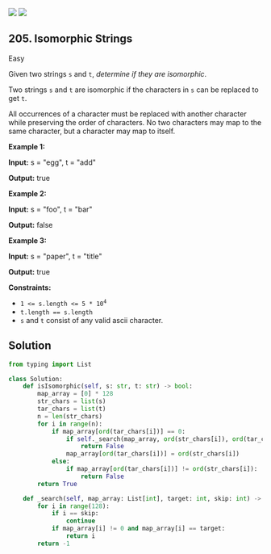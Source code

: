 [![](https://img.shields.io/github/stars/LeetCode-Top-Interview-150/LeetCode-Top-Interview-150?label=Stars&style=flat-square)](https://github.com/LeetCode-Top-Interview-150/LeetCode-Top-Interview-150)
[![](https://img.shields.io/github/forks/LeetCode-Top-Interview-150/LeetCode-Top-Interview-150?label=Fork%20me%20on%20GitHub%20&style=flat-square)](https://github.com/LeetCode-Top-Interview-150/LeetCode-Top-Interview-150/fork)

## 205\. Isomorphic Strings

Easy

Given two strings `s` and `t`, _determine if they are isomorphic_.

Two strings `s` and `t` are isomorphic if the characters in `s` can be replaced to get `t`.

All occurrences of a character must be replaced with another character while preserving the order of characters. No two characters may map to the same character, but a character may map to itself.

**Example 1:**

**Input:** s = "egg", t = "add"

**Output:** true 

**Example 2:**

**Input:** s = "foo", t = "bar"

**Output:** false 

**Example 3:**

**Input:** s = "paper", t = "title"

**Output:** true 

**Constraints:**

*   <code>1 <= s.length <= 5 * 10<sup>4</sup></code>
*   `t.length == s.length`
*   `s` and `t` consist of any valid ascii character.

## Solution

```python
from typing import List

class Solution:
    def isIsomorphic(self, s: str, t: str) -> bool:
        map_array = [0] * 128
        str_chars = list(s)
        tar_chars = list(t)
        n = len(str_chars)
        for i in range(n):
            if map_array[ord(tar_chars[i])] == 0:
                if self._search(map_array, ord(str_chars[i]), ord(tar_chars[i])) != -1:
                    return False
                map_array[ord(tar_chars[i])] = ord(str_chars[i])
            else:
                if map_array[ord(tar_chars[i])] != ord(str_chars[i]):
                    return False
        return True

    def _search(self, map_array: List[int], target: int, skip: int) -> int:
        for i in range(128):
            if i == skip:
                continue
            if map_array[i] != 0 and map_array[i] == target:
                return i
        return -1
```